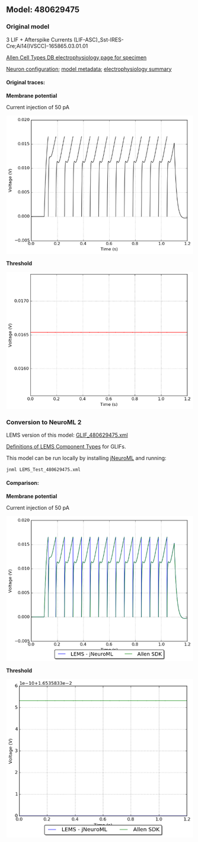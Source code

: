 
## Model: 480629475

### Original model

3 LIF + Afterspike Currents (LIF-ASC)_Sst-IRES-Cre;Ai14(IVSCC)-165865.03.01.01

[Allen Cell Types DB electrophysiology page for specimen](http://celltypes.brain-map.org/mouse/experiment/electrophysiology/464198958)

[Neuron configuration](neuron_config.json); [model metadata](model_metadata.json); [electrophysiology summary](ephys_sweeps.json)

#### Original traces:

**Membrane potential**

Current injection of 50 pA

![Original](MembranePotential_50pA.png)

**Threshold**

![Threshold](Threshold_50pA.png)

### Conversion to NeuroML 2

LEMS version of this model: [GLIF_480629475.xml](GLIF_480629475.xml)

[Definitions of LEMS Component Types](../GLIFs.xml) for GLIFs.

This model can be run locally by installing [jNeuroML](https://github.com/NeuroML/jNeuroML) and running:

    jnml LEMS_Test_480629475.xml

#### Comparison:

**Membrane potential**

Current injection of 50 pA

![Comparison](Comparison_50pA.png)

**Threshold**

![Comparison](Comparison_Threshold_50pA.png)